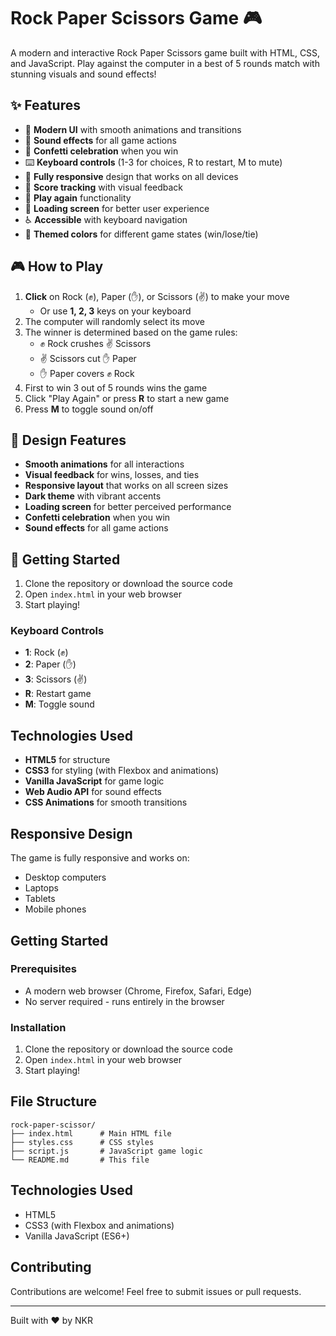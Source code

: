 # Rock Paper Scissors Game 🎮

A modern and interactive Rock Paper Scissors game built with HTML, CSS, and JavaScript. Play against the computer in a best of 5 rounds match with stunning visuals and sound effects!

## ✨ Features

- 🎨 **Modern UI** with smooth animations and transitions
- 🎵 **Sound effects** for all game actions
- 🎉 **Confetti celebration** when you win
- ⌨️ **Keyboard controls** (1-3 for choices, R to restart, M to mute)
- 📱 **Fully responsive** design that works on all devices
- 🎯 **Score tracking** with visual feedback
- 🔄 **Play again** functionality
- 🚀 **Loading screen** for better user experience
- ♿ **Accessible** with keyboard navigation
- 🌈 **Themed colors** for different game states (win/lose/tie)

## 🎮 How to Play

1. **Click** on Rock (✊), Paper (✋), or Scissors (✌️) to make your move
   - Or use **1, 2, 3** keys on your keyboard
2. The computer will randomly select its move
3. The winner is determined based on the game rules:
   - ✊ Rock crushes ✌️ Scissors
   - ✌️ Scissors cut ✋ Paper
   - ✋ Paper covers ✊ Rock
4. First to win 3 out of 5 rounds wins the game
5. Click "Play Again" or press **R** to start a new game
6. Press **M** to toggle sound on/off

## 🎨 Design Features

- **Smooth animations** for all interactions
- **Visual feedback** for wins, losses, and ties
- **Responsive layout** that works on all screen sizes
- **Dark theme** with vibrant accents
- **Loading screen** for better perceived performance
- **Confetti celebration** when you win
- **Sound effects** for all game actions

## 🚀 Getting Started

1. Clone the repository or download the source code
2. Open `index.html` in your web browser
3. Start playing!

### Keyboard Controls

- **1**: Rock (✊)
- **2**: Paper (✋)
- **3**: Scissors (✌️)
- **R**: Restart game
- **M**: Toggle sound

## Technologies Used

- **HTML5** for structure
- **CSS3** for styling (with Flexbox and animations)
- **Vanilla JavaScript** for game logic
- **Web Audio API** for sound effects
- **CSS Animations** for smooth transitions

## Responsive Design

The game is fully responsive and works on:
- Desktop computers
- Laptops
- Tablets
- Mobile phones

## Getting Started

### Prerequisites

- A modern web browser (Chrome, Firefox, Safari, Edge)
- No server required - runs entirely in the browser

### Installation

1. Clone the repository or download the source code
2. Open `index.html` in your web browser
3. Start playing!

## File Structure

```
rock-paper-scissor/
├── index.html      # Main HTML file
├── styles.css      # CSS styles
├── script.js       # JavaScript game logic
└── README.md       # This file
```

## Technologies Used

- HTML5
- CSS3 (with Flexbox and animations)
- Vanilla JavaScript (ES6+)

## Contributing

Contributions are welcome! Feel free to submit issues or pull requests.

---

Built with ❤️ by NKR